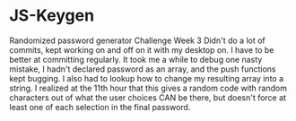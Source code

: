 # JS-Keygen
Randomized password generator Challenge Week 3
Didn't do a lot of commits, kept working on and off on it with my desktop on. I have to be better at committing regularly.
It took me a while to debug one nasty mistake, I hadn't declared password as an array, and the push functions kept bugging.
I also had to lookup how to change my resulting array into a string.
I realized at the 11th hour that this gives a random code with random characters out of what the user choices CAN be there, but doesn't force at least one of each selection in the final password.

